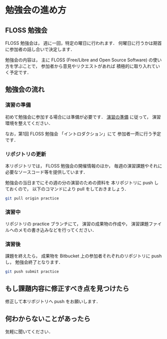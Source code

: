 # 勉強会の進め方

## FLOSS 勉強会

FLOSS 勉強会は，
週に一回，特定の曜日に行われます．
何曜日に行うかは期首に参加者の話し合いで決定します．

勉強会の内容は，
主に FLOSS (Free/Libre and Open Source Software)
の使い方を学ぶことで，
参加者から意見やリクエストがあれば
積極的に取り入れていく予定です．

## 勉強会の流れ

### 演習の準備

初めて勉強会に参加する場合には準備が必要です．
[演習の準備](./preparation.md) に従って，
演習環境を整えてください．

なお，第1回 FLOSS 勉強会 「イントロダクション」にて
参加者一斉に行う予定です．

### リポジトリの更新

本リポジトリでは，
FLOSS 勉強会の開催情報のほか，
毎週の演習課題やそれに必要なソースコード等を提供しています．

勉強会の当日までにその週の分の演習のための資料を
本リポジトリに push しておくので，
以下のコマンドにより pull をしておきましょう．

```bash
git pull origin practice
```

### 演習中

リポジトリの practice ブランチにて，
演習の成果物の作成や，
演習課題ファイルへのメモの書き込みなどを行ってください．

### 演習後

課題を終えたら，
成果物を Bitbucket 上の参加者それぞれのリポジトリに push し，
勉強会終了となります．

```bash
git push submit practice
```

## もし課題内容に修正すべき点を見つけたら

修正して本リポジトリへ push をお願いします．

## 何わからないことがあったら

気軽に聞いてください．
